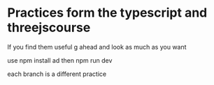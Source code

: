 # Practices form the typescript and threejscourse

If you find them useful g ahead and look as much as you want

use npm install ad then npm run dev

each branch is a different practice
